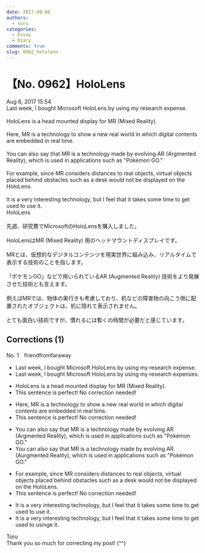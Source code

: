 ```yaml
---
date: 2017-08-06
authors:
  - toru
categories:
  - Essay
  - Diary
comments: true
slug: 0962_hololens
---
```


# 【No. 0962】HoloLens
<div class="date">Aug 6, 2017 15:54</div>
<div id="post"><div id="body_show_ori">
Last week, I bought Microsoft HoloLens by using my research expense.<br/><br/>HoloLens is a head mounted display for MR (Mixed Reality).<br/><br/>Here, MR is a technology to show a new real world in which digital contents are embedded in real time.<br/><br/>You can also say that MR is a technology made by evolving AR (Argmented Reality), which is used in applications such as "Pokémon GO."<br/><br/>For example, since MR considers distances to real objects, virtual objects placed behind obstacles such as a desk would not be displayed on the HoloLens.<br/><br/>It is a very interesting technology, but I feel that it takes some time to get used to use it.
</div></div>

<!-- more -->

<div id="post_ja"><div id="body_show_mo">
HoloLens<br/><br/>先週、研究費でMicrosoftのHoloLensを購入しました。<br/><br/>HoloLensはMR (Mixed Reality) 用のヘッドマウントディスプレイです。<br/><br/>MRとは、仮想的なデジタルコンテンツを現実世界に組み込み、リアルタイムで表示する技術のことを指します。<br/><br/>「ポケモンGO」などで用いられているAR (Augmented Reality) 技術をより発展させた技術とも言えます。<br/><br/>例えばMRでは、物体の奥行きも考慮しており、机などの障害物の向こう側に配置されたオブジェクトは、机に隠れて表示されません。<br/><br/>とても面白い技術ですが、慣れるには暫くの時間が必要だと感じています。
</div></div>

## Corrections (1)
<div id="block"><div class="first_name"> No. 1　<span class="just_name">friendfromfaraway</span></div><div id="block2">
<ul class="correction_field">
<li class="incorrect">Last week, I bought Microsoft HoloLens by using my research expense.</li>
<li class="corrected correct">
Last week, I bought Microsoft HoloLens <span class="f_gray"><span class="sline">by </span></span>using my research expense<span class="f_red">s</span>.
</li>
</ul>
<ul class="correction_field">
<li class="incorrect">HoloLens is a head mounted display for MR (Mixed Reality).</li>
<li class="corrected perfect">This sentence is perfect! No correction needed!</li>
</ul>
<ul class="correction_field">
<li class="incorrect">Here, MR is a technology to show a new real world in which digital contents are embedded in real time.</li>
<li class="corrected perfect">This sentence is perfect! No correction needed!</li>
</ul>
<ul class="correction_field">
<li class="incorrect">You can also say that MR is a technology made by evolving AR (Argmented Reality), which is used in applications such as "Pokémon GO."</li>
<li class="corrected correct">
You can also say that MR is a technology made by evolving AR (A<span class="f_red">u</span><span class="f_gray"><span class="sline">r</span></span>gmented Reality), which is used in applications such as "Pokémon GO."
</li>
</ul>
<ul class="correction_field">
<li class="incorrect">For example, since MR considers distances to real objects, virtual objects placed behind obstacles such as a desk would not be displayed on the HoloLens.</li>
<li class="corrected perfect">This sentence is perfect! No correction needed!</li>
</ul>
<ul class="correction_field">
<li class="incorrect">It is a very interesting technology, but I feel that it takes some time to get used to use it.</li>
<li class="corrected correct">
It is a very interesting technology, but I feel that it takes some time to get used to us<span class="f_red">ing</span><span class="f_gray"><span class="sline">e</span></span> it.
</li>
</ul>
</div><div class="name"><span class="just_name">Toru</span><br>
Thank you so much for correcting my post! (^^)
</div>
</div>
